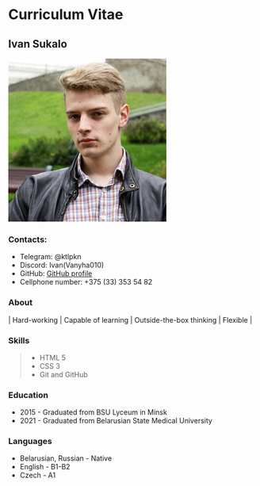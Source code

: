 # Curriculum Vitae
## Ivan Sukalo
![my-photo](src/img/profile1.JPG)

### Contacts:
* Telegram: @ktlpkn
* Discord: Ivan(Vanyha010)
* GitHub: [GitHub profile](https://github.com/Vanyha010)
* Cellphone number: +375 (33) 353 54 82

### About
| Hard-working | Capable of learning | Outside-the-box thinking | Flexible |

### Skills
> - HTML 5
> - CSS 3
> - Git and GitHub

### Education
* 2015 - Graduated from BSU Lyceum in Minsk
* 2021 - Graduated from Belarusian State Medical University
### Languages
* Belarusian, Russian - Native
* English - B1-B2
* Czech - A1